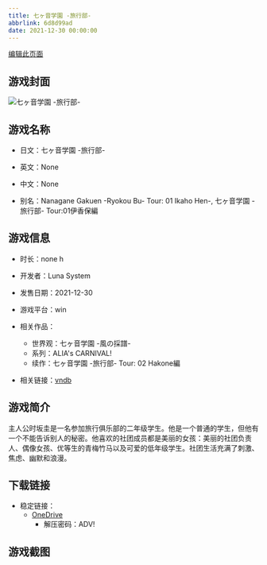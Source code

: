 ```yaml
---
title: 七ヶ音学園 -旅行部-
abbrlink: 6d8d99ad
date: 2021-12-30 00:00:00
---
```

[编辑此页面](https://github.com/ACG-3/ADV3-source/blob/main/source/_posts/games/%E4%B8%83%E3%83%B6%E9%9F%B3%E5%AD%A6%E5%9C%92%20-%E6%97%85%E8%A1%8C%E9%83%A8-.md)

## 游戏封面

![七ヶ音学園 -旅行部-](https://pan.timero.xyz/d/onedrive/img_lib_001/%E4%B8%83%E3%83%B6%E9%9F%B3%E5%AD%A6%E5%9C%92%20-%E6%97%85%E8%A1%8C%E9%83%A8-_cover.avif)


## 游戏名称

- 日文：七ヶ音学園 -旅行部-
- 英文：None
- 中文：None

- 别名：Nanagane Gakuen -Ryokou Bu- Tour: 01 Ikaho Hen-, 七ヶ音学園 -旅行部- Tour:01伊香保編


## 游戏信息

- 时长：none h
- 开发者：Luna System
- 发售日期：2021-12-30
- 游戏平台：win
- 相关作品：
   - 世界观：七ヶ音学園 -風の採譜-
   - 系列：ALIA's CARNIVAL!
   - 续作：七ヶ音学園 -旅行部- Tour: 02 Hakone編

- 相关链接：[vndb](https://vndb.org/v32820)


## 游戏简介

主人公时坂圭是一名参加旅行俱乐部的二年级学生。他是一个普通的学生，但他有一个不能告诉别人的秘密。他喜欢的社团成员都是美丽的女孩：美丽的社团负责人、偶像女孩、优等生的青梅竹马以及可爱的低年级学生。社团生活充满了刺激、焦虑、幽默和浪漫。




## 下载链接

- 稳定链接：
    - [OneDrive](https://pan.timero.xyz/onedrive/adv_lib_001/%E4%B8%83%E3%83%B6%E9%9F%B3%E5%AD%A6%E5%9C%92%20-%E6%97%85%E8%A1%8C%E9%83%A8-)
        - 解压密码：ADV!



## 游戏截图


